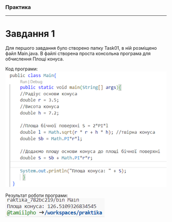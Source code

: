 ### Практика
____
# Завдання 1
Для першого завдання було створено папку Task01, в ній розміщено файл Main.java. В файлі створена проста консольна програма для обчислення Площі конуса.

Код програми:
![Зобр1](img/image.png)

Результат роботи програми:
![Зобр2](img/image-1.png)
